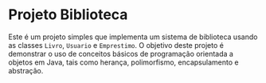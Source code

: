 # Projeto Biblioteca
Este é um projeto simples que implementa um sistema de biblioteca usando as classes `Livro`, `Usuario` e `Emprestimo`. O objetivo deste projeto é demonstrar o uso de conceitos básicos de programação orientada a objetos em Java, tais como herança, polimorfismo, encapsulamento e abstração.
